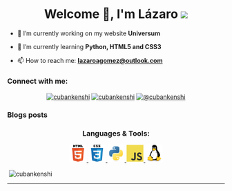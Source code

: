 <h1 align="center">Welcome 👋, I'm Lázaro <img height="40" src="https://i.ibb.co/261jzpf/d93bdb5a6cfa647336b1ed5c7bf6807bc3fa8cff-hq.gif"></h1>

- 🔭 I’m currently working on my website **Universum** 

- 🌱 I’m currently learning **Python, HTML5 and CSS3**

- 📫 How to reach me: **lazaroagomez@outlook.com**

<p align="center> <img src="https://komarev.com/ghpvc/?username=cubankenshi&label=Profile%20views&color=7a14e1&style=flat-square" alt="cubankenshi" /> </p>
<h3 align="left">Connect with me:</h3>
<p align="center">
<a href="https://fb.com/cubankenshi" target="blank"><img align="center" src="https://raw.githubusercontent.com/rahuldkjain/github-profile-readme-generator/master/src/images/icons/Social/facebook.svg" alt="cubankenshi" height="30" width="40" /></a>
<a href="https://instagram.com/cubankenshi" target="blank"><img align="center" src="https://raw.githubusercontent.com/rahuldkjain/github-profile-readme-generator/master/src/images/icons/Social/instagram.svg" alt="cubankenshi" height="30" width="40" /></a>
<a href="https://medium.com/@cubankenshi" target="blank"><img align="center" src="https://raw.githubusercontent.com/rahuldkjain/github-profile-readme-generator/master/src/images/icons/Social/medium.svg" alt="@cubankenshi" height="30" width="40" /></a>
</p>

### Blogs posts
<!-- BLOG-POST-LIST:START -->
<!-- BLOG-POST-LIST:END -->


<h3 align="center">Languages & Tools:</h3>

<p align="center"> 
  <a href="https://www.w3.org/html/" target="_blank"> 
    <img src="https://raw.githubusercontent.com/devicons/devicon/master/icons/html5/html5-original-wordmark.svg" alt="html5" width="40" height="40"/> 
  </a>
  <a href="https://www.w3schools.com/css/" target="_blank"> 
    <img src="https://raw.githubusercontent.com/devicons/devicon/master/icons/css3/css3-original-wordmark.svg" alt="css3" width="40" height="40"/> 
  </a> 
  <a href="https://www.python.org" target="_blank"> 
    <img src="https://raw.githubusercontent.com/devicons/devicon/master/icons/python/python-original.svg" alt="python" width="40" height="40"/> 
  </a>  
  <a href="https://developer.mozilla.org/en-US/docs/Web/JavaScript" target="_blank"> 
    <img src="https://raw.githubusercontent.com/devicons/devicon/master/icons/javascript/javascript-original.svg" alt="javascript" width="40" height="40"/> 
  </a> 
  <a href="https://www.linux.org/" target="_blank"> 
    <img src="https://raw.githubusercontent.com/devicons/devicon/master/icons/linux/linux-original.svg" alt="linux" width="40" height="40"/> 
  </a> 
</p>

<p>&nbsp;<img align="center" src="https://github-readme-stats.vercel.app/api?username=cubankenshi&show_icons=true&theme=tokyonight&hide_border=true&locale=en" alt="cubankenshi" /></p>


------